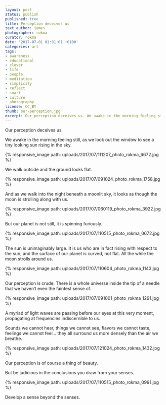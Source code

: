 ```yaml
---
layout: post
status: publish
published: true
title: Perception deceives us
text_author: james
photographer: rokma
curator: rokma
date: '2017-07-01 01:01:01 +0100'
categories: art
tags:
- awareness
- educational
- clever
- life
- people
- meditation
- simplicity
- reflect
- smart
- culture
- photography
license: CC_BY
thumb: our-perception.jpg
excerpt: Our perception deceives us. We awake in the morning feeling still, as we look out the window to see a tiny looking sun rising in the sky. We walk outside and the ground looks flat. And as we walk into the night beneath a moonlit sky, it looks as though the moon is strolling along with us. But our planet is not still, it is spinning furiously. The sun is unimaginably large. It is us who are in fact rising with respect to the sun, and the surface of our planet is curved, not flat. All the while the moon strolls around us. Our perception is crude.
---
```


Our perception deceives us.

We awake in the morning feeling still, as we look out the window to see a tiny looking sun rising in the sky.


{% responsive_image path: uploads/2017/07/111207_photo_rokma_6672.jpg %}

We walk outside and the ground looks flat.


{% responsive_image path: uploads/2017/07/091024_photo_rokma_1758.jpg %}

And as we walk into the night beneath a moonlit sky, it looks as though the moon is strolling along with us.


{% responsive_image path: uploads/2017/07/060119_photo_rokma_3922.jpg %}

But our planet is not still, it is spinning furiously.


{% responsive_image path: uploads/2017/07/110515_photo_rokma_0672.jpg %}

The sun is unimaginably large. It is us who are in fact rising with respect to the sun, and the surface of our planet is curved, not flat. All the while the moon strolls around us.


{% responsive_image path: uploads/2017/07/110604_photo_rokma_1143.jpg %}

Our perception is crude. There is a whole universe inside the tip of a needle that we haven’t even the faintest sense of.


{% responsive_image path: uploads/2017/07/091001_photo_rokma_1291.jpg %}

A myriad of light waves are passing before our eyes at this very moment, propagating at frequencies indiscernible to us.

Sounds we cannot hear, things we cannot see, flavors we cannot taste, feelings we cannot feel... they all surround us more densely than the air we breathe.


{% responsive_image path: uploads/2017/07/121024_photo_rokma_1432.jpg %}

Our perception is of course a thing of beauty.

But be judicious in the conclusions you draw from your senses.


{% responsive_image path: uploads/2017/07/110515_photo_rokma_0991.jpg %}

Develop a sense beyond the senses.
